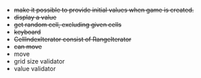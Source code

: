 - ~~make it possible to provide initial values when game is created.~~
- ~~display a value~~
- ~~get random cell, excluding given cells~~
- ~~keyboard~~
- ~~CellIndexIterator consist of RangeIterator~~
- ~~can move~~
- move
- grid size validator
- value validator